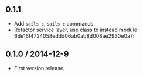 ## 0.1.1

* Add `sails s`, `sails c` commands.
* Refactor service layer, use class to instead module 6de16f4724058eddd06ab0ab8d008ae2930e0a7f

## 0.1.0 / 2014-12-9

- First version release.
